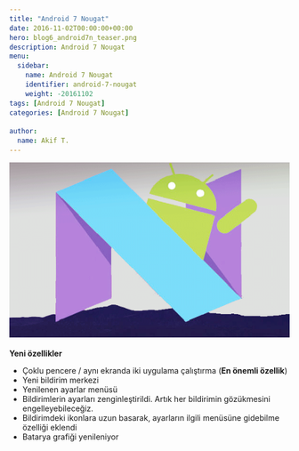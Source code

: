 ```yaml
---
title: "Android 7 Nougat"
date: 2016-11-02T00:00:00+00:00
hero: blog6_android7n_teaser.png
description: Android 7 Nougat
menu:
  sidebar:
    name: Android 7 Nougat
    identifier: android-7-nougat
    weight: -20161102
tags: [Android 7 Nougat]
categories: [Android 7 Nougat]

author:
  name: Akif T.
---
```


![vac](blog6_android7n.png "Android 7 Nougat")<br>
<br>
**Yeni özellikler**

- Çoklu pencere / aynı ekranda iki uygulama çalıştırma (**En önemli özellik**)
- Yeni bildirim merkezi 
- Yenilenen ayarlar menüsü
- Bildirimlerin ayarları zenginleştirildi. Artık her bildirimin gözükmesini engelleyebileceğiz.
- Bildirimdeki ikonlara uzun basarak, ayarların ilgili menüsüne gidebilme özelliği eklendi
- Batarya grafiği yenileniyor
